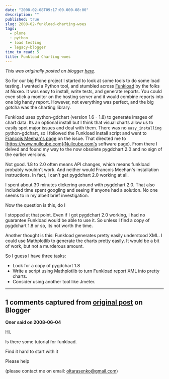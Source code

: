 ```yaml
---
date: "2008-02-08T09:17:00.000-08:00"
description: ""
published: true
slug: 2008-02-funkload-charting-woes
tags:
  - plone
  - python
  - load testing
  - legacy-blogger
time_to_read: 5
title: Funkload Charting woes
---
```


_This was originally posted on blogger [here](https://pydanny.blogspot.com/2008/02/funkload-charting-woes.html)_.

So for our big Plone project I started to look at some tools to do some load testing. I wanted a Python tool, and stumbled across [Funkload](https://pypi.org/project/funkload/) by the folks at Nuxeo. It was easy to install, write tests, and generate reports. You could even stick a monitor on the hosting server and it would combine reports into one big handy report. However, not everything was perfect, and the big gotcha was the charting library.

Funkload uses python-gdchart (version 1.6 - 1.8) to generate images of chart data. Its an optional install but I think that visual charts allow us to easily spot major issues and deal with them. There was no `easy_installing` python-gdchart, so I followed the Funkload install script and went to [Francois Meehan's page](https://moinmoin.wikiwikiweb.de/FrancoisMeehan) on the issue. That directed me to [https://www.nullcube.com](Nullcube.com's software page). From there I delved and found my way to the now obsolete pygdchart 2.0 and no sign of the earlier versions.

Not good. 1.8 to 2.0 often means API changes, which means funkload probably wouldn't work. And neither would Francois Meehan's installation instructions. In fact, I can't get pygdchart 2.0 working at all.

I spent about 30 minutes dickering around with pygdchart 2.0. That also included time spent googling and seeing if anyone had a solution. No one seems to in my albeit brief investigation.

Now the question is this, do I

I stopped at that point. Even if I got pygdchart 2.0 working, I had no guarantee Funkload would be able to use it. So unless I find a copy of pygdchart 1.8 or so, its not worth the time.

Another thought is this: Funkload generates pretty easily understood XML. I could use Mathplotlib to generate the charts pretty easily. It would be a bit of work, but not a murderous amount.

So I guess I have three tasks:

- Look for a copy of pygdchart 1.8
- Write a script using Mathplotlib to turn Funkload report XML into pretty charts.
- Consider using another tool like Jmeter.

---

## 1 comments captured from [original post](https://pydanny.blogspot.com/2008/02/funkload-charting-woes.html) on Blogger

**Олег said on 2008-06-04**

Hi.

Is there some tutorial for funkload.

Find it hard to start with it

Please help

(please contact me on email: oltarasenko@gmail.com)
